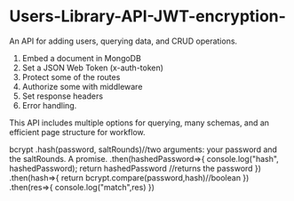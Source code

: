 # Users-Library-API-JWT-encryption-
An API for adding users, querying data, and CRUD operations.

1. Embed a document in MongoDB
2. Set a JSON Web Token (x-auth-token)
3. Protect some of the routes
4. Authorize some with middleware
5. Set response headers
6. Error handling.

This API includes multiple options for querying, many schemas, and an efficient page structure for workflow.

bcrypt
  .hash(password, saltRounds)//two arguments: your password and the saltRounds. A promise.
  .then(hashedPassword=>{
    console.log("hash", hashedPassword);
    return hashedPassword //returns the password
  })
  .then(hash=>{
    return bcrypt.compare(password,hash)//boolean
  })
  .then(res=>{
    console.log("match",res)
  })
